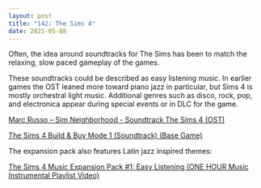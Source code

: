 ```yaml
---
layout: post  
title: "142: The Sims 4"  
date: 2021-05-08  
---
```


Often, the idea around soundtracks for The Sims has been to match the relaxing, slow paced gameplay of the games.

These soundtracks could be described as easy listening music. In earlier games the OST leaned more toward piano jazz in particular, but Sims 4 is mostly orchestral light music. Additional genres such as disco, rock, pop, and electronica appear during special events or in DLC for the game. 

[Marc Russo – Sim Neighborhood - Soundtrack The Sims 4 (OST)](https://youtu.be/6FuzNSvc4UI)  

[The Sims 4 Build & Buy Mode 1 (Soundtrack) (Base Game)](https://youtu.be/pJNa75DSKN0)  

The expansion pack also features Latin jazz inspired themes:

[The Sims 4 Music Expansion Pack #1: Easy Listening (ONE HOUR Music Instrumental Playlist Video)](https://youtu.be/bQXA9IIzMW8)  
